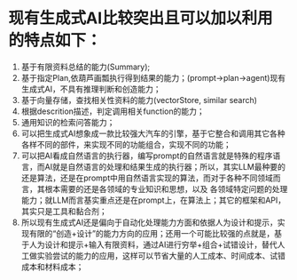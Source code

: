 # 现有生成式AI比较突出且可以加以利用的特点如下：
1. 基于有限资料总结的能力(Summary);
2. 基于指定Plan,依葫芦画瓢执行得到结果的能力；(prompt->plan->agent)现有生成式AI，不具有推理判断和创造能力；
3. 基于向量存储，查找相关性资料的能力(vectorStore, similar search)
4. 根据descrition描述，判定调用相关function的能力；
5. 通用知识的检索问答能力；
6. 可以把生成式AI想象成一款比较强大汽车的引擎，基于它整合和调用其它各种各样不同的部件，来实现不同的功能组合，实现不同的功能；
7. 可以把AI看成自然语言的执行器，编写prompt的自然语言就是特殊的程序语言，而AI就是自然语言的处理和结果生成的执行器；所以，其实LLM最种要的还是算法，还是在prompt中用自然语言实现的算法，而对于各种不同领域而言，其根本需要的还是各领域的专业知识和思想，以及
各领域特定问题的处理能力；就LLM而言基实重点还是在prompt上，在算法上；其它的框架和API，其实只是工具和黏合剂；
8. 所以现有生成式AI还是偏向于自动化处理能力方面和依据人为设计和提示，实现有限的“创造+设计”的能力方向的应用；还用一个可能比较强的点就是，基于人为设计和提示+输入有限资料，通过AI进行穷举+组合+试错设计，替代人工做实验尝试的能力的应用，这样可以节省大量的人工成本、时间成本、试错成本和材料成本；
